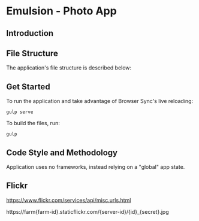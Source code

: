 # Emulsion - Photo App

## Introduction

## File Structure

The application's file structure is described below:

## Get Started

To run the application and take advantage of Browser Sync's live reloading:
```
gulp serve
```

To build the files, run:
```
gulp
```

## Code Style and Methodology

Application uses no frameworks, instead relying on a "global" app state.

## Flickr

https://www.flickr.com/services/api/misc.urls.html

https://farm{farm-id}.staticflickr.com/{server-id}/{id}_{secret}.jpg
